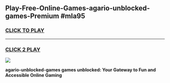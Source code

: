 
## Play-Free-Online-Games-agario-unblocked-games-Premium #mla95
<h3>
<a href="https://premium.freeplayer.one?title=agario-unblocked-games&ref=8M">CLICK TO PLAY</a></h3>
<hr>

<h3>
<a href="https://premium.freeplayer.one?title=agario-unblocked-games&ref=8M">CLICK 2 PLAY</a>
  
</h3>

<a href="https://premium.freeplayer.one?title=agario-unblocked-games&ref=8M"><img src="https://clearcache.store/games.png"></a>


**agario-unblocked-games games unblocked: Your Gateway to Fun and Accessible Online Gaming**
